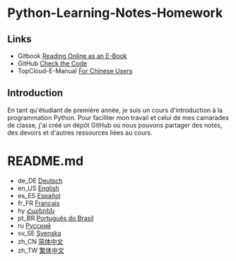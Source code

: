 # Python-Learning-Notes-Homework
## Links
- Gitbook [Reading Online as an E-Book](https://mc-shengxia.gitbook.io/python-learning-notes/)  
- GitHub [Check the Code](https://github.com/panda-lsy/Python-Learning-Notes-Homework)
- TopCloud-E-Manual [For Chinese Users](https://5q2gw35mpe.k.topthink.com/@python-study-note)

## Introduction 
En tant qu'étudiant de première année, je suis un cours d'introduction à la programmation Python. Pour faciliter mon travail et celui de mes camarades de classe, j'ai créé un dépôt GitHub où nous pouvons partager des notes, des devoirs et d'autres ressources liées au cours.
# README.md
- de_DE [Deutsch](README.de_DE.md)
- en_US [English](README.en_US.md)
- es_ES [Español](README.es_ES.md)
- fr_FR [Français](README.fr_FR.md)
- hy [Հայերեն](README.hy.md)
- pt_BR [Português do Brasil](README.pt_BR.md)
- ru [Русский](README.ru.md)
- sv_SE [Svenska](README.sv_SE.md)
- zh_CN [简体中文](README.md)
- zh_TW [繁体中文](README.zh_TW.md)